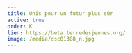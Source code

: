 ```yaml
---
title: Unis pour un futur plus sûr
active: true
order: K
lien: https://beta.terredesjeunes.org/
image: /media/dsc01388_n.jpg
---
```

